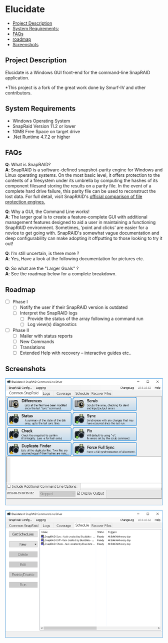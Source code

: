# Elucidate

- [Project Description](#project-description)
- [System Requirements:](#os-requirements)
- [FAQs](#faqs)
- [roadmap](#roadmap)
- [Screenshots](#screenshots)

## Project Description

Elucidate is a Windows GUI front-end for the command-line SnapRAID application.

*This project is a fork of the great work done by Smurf-IV and other contributors.

## System Requirements

- Windows Operating System
- SnapRaid Version 11.2 or lower
- 10MB Free Space on target drive
- .Net Runtime 4.7.2 or higher

## FAQs

**Q**: What is SnapRAID?<br/>
**A**: SnapRAID is a software-defined snapshot-parity engine for Windows and Linux operating systems. On the most basic level, it offers protection to the contents of a filesystem under its umbrella by computing the hashes of its component filesand storing the results on a parity file. In the event of a complete hard drive failure, this parity file can be used to reconstruct the lost data. For full detail, visit SnapRAID's [official comparison of file protection engines.](http://snapraid.sourceforge.net/compare.html)

**Q**: Why a GUI, the Command Line works!<br/>
**A**: The larger goal is to create a feature-complete GUI with additional management features designed to aid a user in maintaining a functioning SnapRAID environment. Sometimes, ‘point and clicks’ are easier for a novice to get going with. SnapRAID's somewhat vague documentation and deep configurability can make adopting it offputting to those looking to try it out!

**Q**: I’m still uncertain, is there more ?<br/>
**A**: Yes, Have a look at the following documentation for pictures etc.

**Q**: So what are the "Larger Goals" ?<br/>
**A**: See the roadmap below for a complete breakdown.

## Roadmap

- [ ] Phase I
  - [ ] Notify the user if their SnapRAID version is outdated
  - [ ] Interpret the SnapRAID logs
    - [ ] Provide the status of the array following a command run
    - [ ] Log view(s) diagnostics
- [ ] Phase II
  - [ ] Mailer with status reports
  - [ ] New Commands
  - [ ] Translations
  - [ ] Extended Help with recovery – interactive guides etc..

## Screenshots

![Starting View](Images/starting_view.png)

![Schedule View](Images/schedule_view.png)
